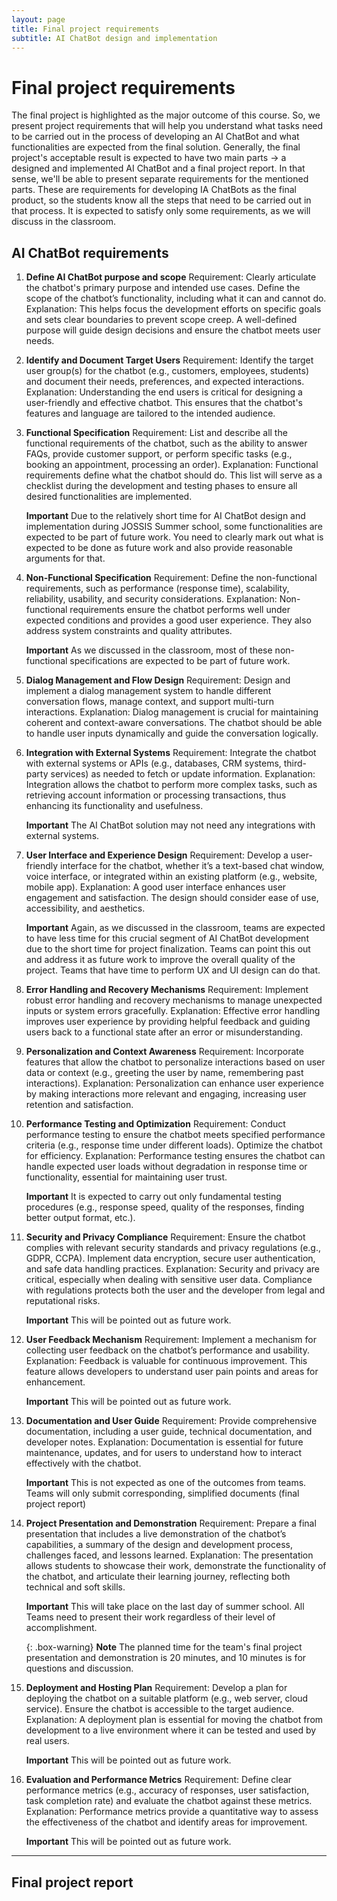 ```yaml
---
layout: page
title: Final project requirements
subtitle: AI ChatBot design and implementation
---
```


# Final project requirements

The final project is highlighted as the major outcome of this course. So, we present project requirements that will help you understand what tasks need to be carried out in the process of developing an AI ChatBot and what functionalities are expected from the final solution. Generally, the final project's acceptable result is expected to have two main parts &rarr; a designed and implemented AI ChatBot and a final project report. In that sense, we'll be able to present separate requirements for the mentioned parts.
These are requirements for developing IA ChatBots as the final product, so the students know all the steps that need to be carried out in that process. It is expected to satisfy only some requirements, as we will discuss in the classroom. 

## AI ChatBot requirements

1. **Define AI ChatBot purpose and scope**
Requirement: Clearly articulate the chatbot's primary purpose and intended use cases. Define the scope of the chatbot’s functionality, including what it can and cannot do.
Explanation: This helps focus the development efforts on specific goals and sets clear boundaries to prevent scope creep. A well-defined purpose will guide design decisions and ensure the chatbot meets user needs.

2. **Identify and Document Target Users**
Requirement: Identify the target user group(s) for the chatbot (e.g., customers, employees, students) and document their needs, preferences, and expected interactions.
Explanation: Understanding the end users is critical for designing a user-friendly and effective chatbot. This ensures that the chatbot's features and language are tailored to the intended audience.

3. **Functional Specification**
Requirement: List and describe all the functional requirements of the chatbot, such as the ability to answer FAQs, provide customer support, or perform specific tasks (e.g., booking an appointment, processing an order).
Explanation: Functional requirements define what the chatbot should do. This list will serve as a checklist during the development and testing phases to ensure all desired functionalities are implemented.

    **Important** Due to the relatively short time for AI ChatBot design and implementation during JOSSIS Summer school, some functionalities are expected to be part of future work. You need to clearly mark out what is expected to be done as future work and also provide reasonable arguments for that.


4. **Non-Functional Specification**
Requirement: Define the non-functional requirements, such as performance (response time), scalability, reliability, usability, and security considerations.
Explanation: Non-functional requirements ensure the chatbot performs well under expected conditions and provides a good user experience. They also address system constraints and quality attributes.

    **Important** As we discussed in the classroom, most of these non-functional specifications are expected to be part of future work.

5. **Dialog Management and Flow Design**
Requirement: Design and implement a dialog management system to handle different conversation flows, manage context, and support multi-turn interactions.
Explanation: Dialog management is crucial for maintaining coherent and context-aware conversations. The chatbot should be able to handle user inputs dynamically and guide the conversation logically.

6. **Integration with External Systems**
Requirement: Integrate the chatbot with external systems or APIs (e.g., databases, CRM systems, third-party services) as needed to fetch or update information.
Explanation: Integration allows the chatbot to perform more complex tasks, such as retrieving account information or processing transactions, thus enhancing its functionality and usefulness.

    **Important** The AI ChatBot solution may not need any integrations with external systems.

7. **User Interface and Experience Design**
Requirement: Develop a user-friendly interface for the chatbot, whether it’s a text-based chat window, voice interface, or integrated within an existing platform (e.g., website, mobile app).
Explanation: A good user interface enhances user engagement and satisfaction. The design should consider ease of use, accessibility, and aesthetics.

    **Important** Again, as we discussed in the classroom, teams are expected to have less time for this crucial segment of AI ChatBot development due to the short time for project finalization. Teams can point this out and address it as future work to improve the overall quality of the project. Teams that have time to perform UX and UI design can do that.

8. **Error Handling and Recovery Mechanisms**
Requirement: Implement robust error handling and recovery mechanisms to manage unexpected inputs or system errors gracefully.
Explanation: Effective error handling improves user experience by providing helpful feedback and guiding users back to a functional state after an error or misunderstanding.

9. **Personalization and Context Awareness**
Requirement: Incorporate features that allow the chatbot to personalize interactions based on user data or context (e.g., greeting the user by name, remembering past interactions).
Explanation: Personalization can enhance user experience by making interactions more relevant and engaging, increasing user retention and satisfaction.

10. **Performance Testing and Optimization**
Requirement: Conduct performance testing to ensure the chatbot meets specified performance criteria (e.g., response time under different loads). Optimize the chatbot for efficiency.
Explanation: Performance testing ensures the chatbot can handle expected user loads without degradation in response time or functionality, essential for maintaining user trust.

    **Important** It is expected to carry out only fundamental testing procedures (e.g., response speed, quality of the responses, finding better output format, etc.).

11. **Security and Privacy Compliance**
Requirement: Ensure the chatbot complies with relevant security standards and privacy regulations (e.g., GDPR, CCPA). Implement data encryption, secure user authentication, and safe data handling practices.
Explanation: Security and privacy are critical, especially when dealing with sensitive user data. Compliance with regulations protects both the user and the developer from legal and reputational risks.

    **Important** This will be pointed out as future work.

12. **User Feedback Mechanism**
Requirement: Implement a mechanism for collecting user feedback on the chatbot’s performance and usability.
Explanation: Feedback is valuable for continuous improvement. This feature allows developers to understand user pain points and areas for enhancement.

    **Important** This will be pointed out as future work.

13. **Documentation and User Guide**
Requirement: Provide comprehensive documentation, including a user guide, technical documentation, and developer notes.
Explanation: Documentation is essential for future maintenance, updates, and for users to understand how to interact effectively with the chatbot.

    **Important** This is not expected as one of the outcomes from teams. Teams will only submit corresponding, simplified documents (final project report)

14. **Project Presentation and Demonstration**
Requirement: Prepare a final presentation that includes a live demonstration of the chatbot’s capabilities, a summary of the design and development process, challenges faced, and lessons learned.
Explanation: The presentation allows students to showcase their work, demonstrate the functionality of the chatbot, and articulate their learning journey, reflecting both technical and soft skills.

    **Important** This will take place on the last day of summer school. All Teams need to present their work regardless of their level of accomplishment.

    {: .box-warning}
    **Note** The planned time for the team's final project presentation and demonstration is 20 minutes, and 10 minutes is for questions and discussion. 


16. **Deployment and Hosting Plan**
Requirement: Develop a plan for deploying the chatbot on a suitable platform (e.g., web server, cloud service). Ensure the chatbot is accessible to the target audience.
Explanation: A deployment plan is essential for moving the chatbot from development to a live environment where it can be tested and used by real users.

    **Important** This will be pointed out as future work.

17. **Evaluation and Performance Metrics**
Requirement: Define clear performance metrics (e.g., accuracy of responses, user satisfaction, task completion rate) and evaluate the chatbot against these metrics.
Explanation: Performance metrics provide a quantitative way to assess the effectiveness of the chatbot and identify areas for improvement.

    **Important** This will be pointed out as future work.

----

## Final project report


